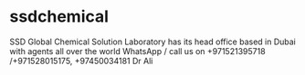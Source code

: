# ssdchemical
 SSD Global Chemical Solution Laboratory has its head office based in Dubai with agents all over the world WhatsApp / call us on   +971521395718 /+971528015175, +97450034181 Dr Ali
